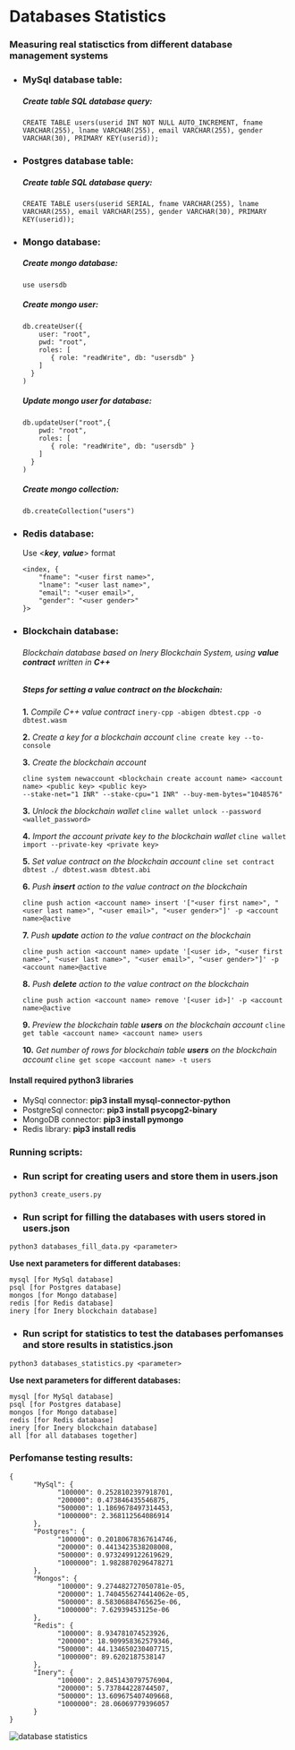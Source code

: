 # Databases Statistics
### Measuring real statisctics from different database management systems

- ### MySql database table:
  ##### Create table SQL database query:
  ```CREATE TABLE users(userid INT NOT NULL AUTO_INCREMENT, fname VARCHAR(255), lname VARCHAR(255), email VARCHAR(255), gender VARCHAR(30), PRIMARY KEY(userid));```

- ### Postgres database table:
  ##### Create table SQL database query:
  ```CREATE TABLE users(userid SERIAL, fname VARCHAR(255), lname VARCHAR(255), email VARCHAR(255), gender VARCHAR(30), PRIMARY KEY(userid));```

- ### Mongo database:
  ##### Create mongo database:
    ```use usersdb```
  ##### Create mongo user:
    ```
    db.createUser({
        user: "root",
        pwd: "root",
        roles: [
           { role: "readWrite", db: "usersdb" }
        ]
      }
    )
    ```
  ##### Update mongo user for database:
    ```
    db.updateUser("root",{
        pwd: "root",
        roles: [
           { role: "readWrite", db: "usersdb" }
        ]
      }
    )
    ```
    
  ##### Create mongo collection:
    ```
    db.createCollection("users")
    ```

- ### Redis database:
    Use <***key***, ***value***> format
    ```
    <index, {
        "fname": "<user first name>",
        "lname": "<user last name>",
        "email": "<user email>",
        "gender": "<user gender>"
    }>
    ```

- ### Blockchain database:
  ###### Blockchain database based on Inery Blockchain System, using **value contract** written in **C++**
  ##### Steps for setting a value contract on the blockchain:
    **1.** *Compile C++ value contract*
    ```inery-cpp -abigen dbtest.cpp -o dbtest.wasm```
    
    **2.** *Create a key for a blockchain account*
    ```cline create key --to-console```
    
    **3.** *Create the blockchain account*
    ```
    cline system newaccount <blockchain create account name> <account name> <public key> <public key> 
    --stake-net="1 INR" --stake-cpu="1 INR" --buy-mem-bytes="1048576"
    ```
    
    **3.** *Unlock the blockchain wallet*
    ```cline wallet unlock --password <wallet_password>```
    
    **4.** *Import the account private key to the blockchain wallet*
    ```cline wallet import --private-key <private key>```
    
    **5.** *Set value contract on the blockchain account*
    ```cline set contract dbtest ./ dbtest.wasm dbtest.abi```
    
    **6.** *Push **insert** action to the value contract on the blockchain*
    ```
    cline push action <account name> insert '["<user first name>", "<user last name>", "<user email>", "<user gender>"]' -p <account name>@active
    ```
    
    **7.** *Push **update** action to the value contract on the blockchain*
    ```
    cline push action <account name> update '[<user id>, "<user first name>", "<user last name>", "<user email>", "<user gender>"]' -p <account name>@active
    ```
    
    **8.** *Push **delete** action to the value contract on the blockchain*
    ```
    cline push action <account name> remove '[<user id>]' -p <account name>@active
    ```
    
    **9.** *Preview the blockchain table **users** on the blockchain account*
    ```cline get table <account name> <account name> users```
    
    **10.** *Get number of rows for blockchain table **users** on the blockchain account*
    ```cline get scope <account name> -t users```
    
#### Install required python3 libraries
- MySql connector: **pip3 install mysql-connector-python**
- PostgreSql connector: **pip3 install psycopg2-binary**
- MongoDB connector: **pip3 install pymongo**
- Redis library: **pip3 install redis**

### Running scripts:
 - ### Run script for creating users and store them in users.json
  ```
  python3 create_users.py
  ```
  - ### Run script for filling the databases with users stored in users.json
  ```
  python3 databases_fill_data.py <parameter>
  ```
  **Use next parameters for different databases:**
  ```
  mysql [for MySql database]
  psql [for Postgres database]
  mongos [for Mongo database]
  redis [for Redis database]
  inery [for Inery blockchain database]
  ```
  - ### Run script for statistics to test the databases perfomanses and store results in statistics.json
  ```
  python3 databases_statistics.py <parameter>
  ```
  **Use next parameters for different databases:**
  ```
  mysql [for MySql database]
  psql [for Postgres database]
  mongos [for Mongo database]
  redis [for Redis database]
  inery [for Inery blockchain database]
  all [for all databases together]
  ```
  
### Perfomanse testing results:
```
{
      "MySql": {
            "100000": 0.2528102397918701,
            "200000": 0.473846435546875,
            "500000": 1.1869678497314453,
            "1000000": 2.368112564086914
      },
      "Postgres": {
            "100000": 0.20180678367614746,
            "200000": 0.4413423538208008,
            "500000": 0.9732499122619629,
            "1000000": 1.9828870296478271
      },
      "Mongos": {
            "100000": 9.274482727050781e-05,
            "200000": 1.7404556274414062e-05,
            "500000": 8.58306884765625e-06,
            "1000000": 7.62939453125e-06
      },
      "Redis": {
            "100000": 8.934781074523926,
            "200000": 18.909958362579346,
            "500000": 44.134650230407715,
            "1000000": 89.6202187538147
      },
      "Inery": {
            "100000": 2.8451430797576904,
            "200000": 5.737844228744507,
            "500000": 13.609675407409668,
            "1000000": 28.06069779396057
      }
}
```
![database statistics](DatabasesPefomanseTesting.png)

